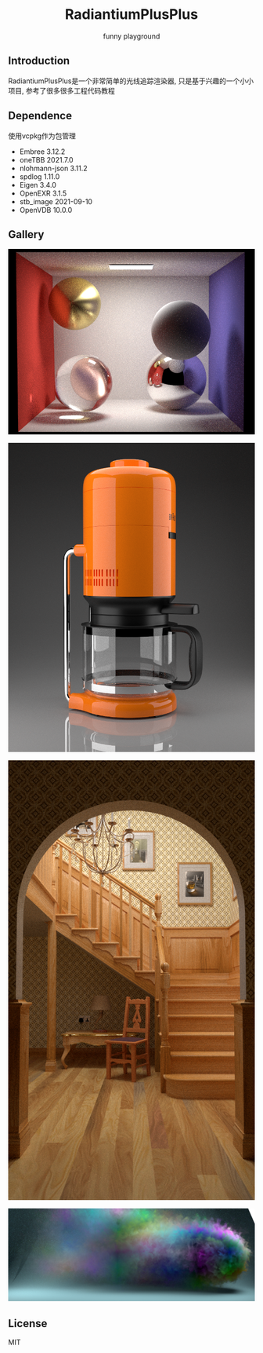 <h1 align="center">RadiantiumPlusPlus</h1>
<p align="center">funny playground</p>

## Introduction

RadiantiumPlusPlus是一个非常简单的光线追踪渲染器, 只是基于兴趣的一个小小项目, 参考了很多很多工程代码教程

## Dependence

使用vcpkg作为包管理

* Embree 3.12.2
* oneTBB 2021.7.0
* nlohmann-json 3.11.2
* spdlog 1.11.0
* Eigen 3.4.0
* OpenEXR 3.1.5
* stb_image 2021-09-10
* OpenVDB 10.0.0

## Gallery

![](gallery/path_many_ball.png)

![](gallery/coffee.png)

![](gallery/staircase.png)

![](gallery/mitsuba_banner6.png)

## License

MIT
